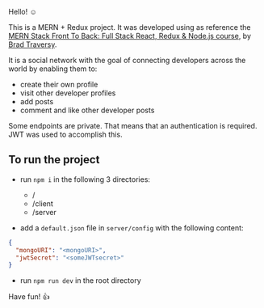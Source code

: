 Hello! ☺️

This is a MERN + Redux project. It was developed using as reference the [MERN Stack Front To Back: Full Stack React, Redux & Node.js course](https://www.udemy.com/share/101WIoBEYYdFlXQXo=/), by [Brad Traversy](https://twitter.com/traversymedia).

It is a social network with the goal of connecting developers across the world by enabling them to:

- create their own profile
- visit other developer profiles
- add posts
- comment and like other developer posts

Some endpoints are private. That means that an authentication is required. JWT was used to accomplish this.

## To run the project

- run `npm i` in the following 3 directories:

  - /
  - /client
  - /server

- add a `default.json` file in `server/config` with the following content:

```json
{
  "mongoURI": "<mongoURI>",
  "jwtSecret": "<someJWTsecret>"
}
```

- run `npm run dev` in the root directory

Have fun! 👍
